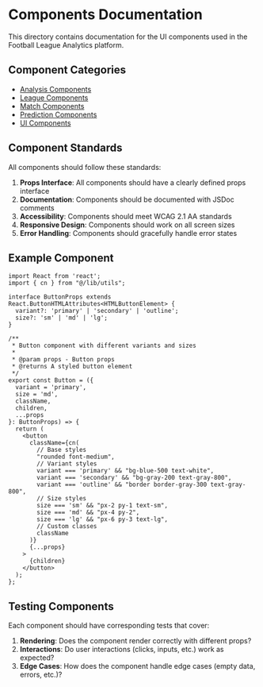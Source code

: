 
# Components Documentation

This directory contains documentation for the UI components used in the Football League Analytics platform.

## Component Categories

- [Analysis Components](./analysis.md)
- [League Components](./league.md)
- [Match Components](./matches.md)
- [Prediction Components](./prediction.md)
- [UI Components](./ui.md)

## Component Standards

All components should follow these standards:

1. **Props Interface**: All components should have a clearly defined props interface
2. **Documentation**: Components should be documented with JSDoc comments
3. **Accessibility**: Components should meet WCAG 2.1 AA standards
4. **Responsive Design**: Components should work on all screen sizes
5. **Error Handling**: Components should gracefully handle error states

## Example Component

```tsx
import React from 'react';
import { cn } from "@/lib/utils";

interface ButtonProps extends React.ButtonHTMLAttributes<HTMLButtonElement> {
  variant?: 'primary' | 'secondary' | 'outline';
  size?: 'sm' | 'md' | 'lg';
}

/**
 * Button component with different variants and sizes
 * 
 * @param props - Button props
 * @returns A styled button element
 */
export const Button = ({
  variant = 'primary',
  size = 'md',
  className,
  children,
  ...props
}: ButtonProps) => {
  return (
    <button
      className={cn(
        // Base styles
        "rounded font-medium",
        // Variant styles
        variant === 'primary' && "bg-blue-500 text-white",
        variant === 'secondary' && "bg-gray-200 text-gray-800",
        variant === 'outline' && "border border-gray-300 text-gray-800",
        // Size styles
        size === 'sm' && "px-2 py-1 text-sm",
        size === 'md' && "px-4 py-2",
        size === 'lg' && "px-6 py-3 text-lg",
        // Custom classes
        className
      )}
      {...props}
    >
      {children}
    </button>
  );
};
```

## Testing Components

Each component should have corresponding tests that cover:

1. **Rendering**: Does the component render correctly with different props?
2. **Interactions**: Do user interactions (clicks, inputs, etc.) work as expected?
3. **Edge Cases**: How does the component handle edge cases (empty data, errors, etc.)?
